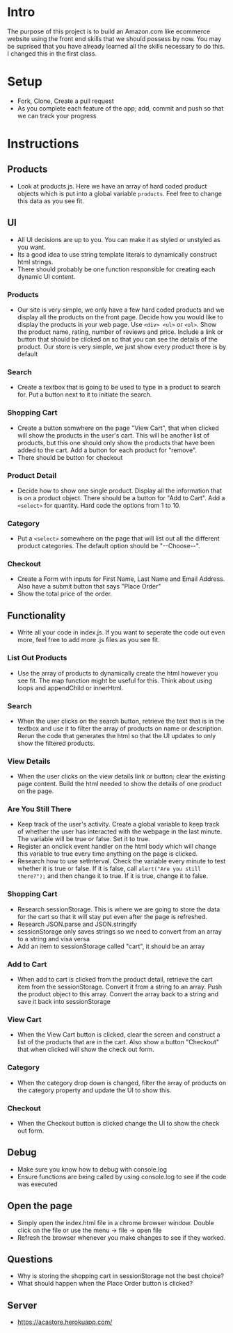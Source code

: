 # Intro
The purpose of this project is to build an Amazon.com like ecommerce website using the front end skills that we should possess by now. You may be suprised that you have already learned all the skills necessary to do this. I changed this in the first class.


# Setup
* Fork, Clone, Create a pull request
* As you complete each feature of the app; add, commit and push so that we can track your progress


# Instructions

## Products
* Look at products.js. Here we have an array of hard coded product objects which is put into a global variable `products`. Feel free to change this data as you see fit.


## UI
* All UI decisions are up to you. You can make it as styled or unstyled as you want.
* Its a good idea to use string template literals to dynamically construct html strings.
* There should probably be one function responsible for creating each dynamic UI content.
### Products
* Our site is very simple, we only have a few hard coded products and we display all the products on the front page. Decide how you would like to display the products in your web page. Use `<div> <ul>` or `<ol>`. Show the product name, rating, number of reviews and price. Include a link or button that should be clicked on so that you can see the details of the product. Our store is very simple, we just show every product there is by default
### Search
* Create a textbox that is going to be used to type in a product to search for. Put a button next to it to initiate the search.
### Shopping Cart
* Create a button somwhere on the page "View Cart", that when clicked will show the products in the user's cart. This will be another list of products, but this one should only show the products that have been added to the cart. Add a button for each product for "remove".
* There should be button for checkout
### Product Detail
* Decide how to show one single product. Display all the information that is on a product object. There should be a button for "Add to Cart". Add a `<select>` for quantity. Hard code the options from 1 to 10.
### Category
* Put a `<select>` somewhere on the page that will list out all the different product categories. The default option should be "--Choose--".
### Checkout
* Create a Form with inputs for First Name, Last Name and Email Address. Also have a submit button that says "Place Order"
* Show the total price of the order.




## Functionality
* Write all your code in index.js. If you want to seperate the code out even more, feel free to add more .js files as you see fit.

### List Out Products
* Use the array of products to dynamically create the html however you see fit. The map function might be useful for this. Think about using loops and appendChild or innerHtml. 
### Search
* When the user clicks on the search button, retrieve the text that is in the textbox and use it to filter the array of products on name or description. Rerun the code that generates the html so that the UI updates to only show the filtered products.
### View Details
* When the user clicks on the view details link or button; clear the existing page content. Build the html needed to show the details of one product on the page.
### Are You Still There
* Keep track of the user's activity. Create a global variable to keep track of whether the user has interacted with the webpage in the last minute. The variable will be true or false. Set it to true.
* Register an onclick event handler on the html body which will change this variable to true every time anything on the page is clicked.
* Research how to use setInterval. Check the variable every minute to test whether it is true or false. If it is false, call `alert("Are you still there?");` and then change it to true. If it is true, change it to false.
### Shopping Cart
* Research sessionStorage. This is where we are going to store the data for the cart so that it will stay put even after the page is refreshed.
* Research JSON.parse and JSON.stringify
* sessionStorage only saves strings so we need to convert from an array to a string and visa versa
* Add an item to sessionStorage called "cart", it should be an array
### Add to Cart
* When add to cart is clicked from the product detail, retrieve the cart item from the sessionStorage. Convert it from a string to an array. Push the product object to this array. Convert the array back to a string and save it back into sessionStorage
### View Cart
* When the View Cart button is clicked, clear the screen and construct a list of the products that are in the cart. Also show a button "Checkout" that when clicked will show the check out form.
### Category
* When the category drop down is changed, filter the array of products on the category property and update the UI to show this.
### Checkout
* When the Checkout button is clicked change the UI to show the check out form.

## Debug  
* Make sure you know how to debug with console.log
* Ensure functions are being called by using console.log to see if the code was executed
## Open the page
* Simply open the index.html file in a chrome browser window. Double click on the file or use the menu -> file -> open file
* Refresh the browser whenever you make changes to see if they worked.
## Questions
* Why is storing the shopping cart in sessionStorage not the best choice?
* What should happen when the Place Order button is clicked?


## Server
* https://acastore.herokuapp.com/
